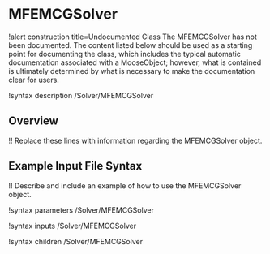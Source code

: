 # MFEMCGSolver

!alert construction title=Undocumented Class
The MFEMCGSolver has not been documented. The content listed below should be used as a starting point for
documenting the class, which includes the typical automatic documentation associated with a
MooseObject; however, what is contained is ultimately determined by what is necessary to make the
documentation clear for users.

!syntax description /Solver/MFEMCGSolver

## Overview

!! Replace these lines with information regarding the MFEMCGSolver object.

## Example Input File Syntax

!! Describe and include an example of how to use the MFEMCGSolver object.

!syntax parameters /Solver/MFEMCGSolver

!syntax inputs /Solver/MFEMCGSolver

!syntax children /Solver/MFEMCGSolver
